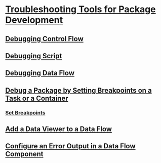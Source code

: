 # [Troubleshooting Tools for Package Development](troubleshooting-tools-for-package-development.md)
## [Debugging Control Flow](debugging-control-flow.md)
## [Debugging Script](debugging-script.md)
## [Debugging Data Flow](debugging-data-flow.md)
## [Debug a Package by Setting Breakpoints on a Task or a Container](debug-a-package-by-setting-breakpoints-on-a-task-or-a-container.md)
### [Set Breakpoints](../../relational-databases/wmi-provider-configuration-classes/sqlserviceadvancedproperty-class/setboolvalue-method-sqlserviceadvancedproperty-class.md)
## [Add a Data Viewer to a Data Flow](add-a-data-viewer-to-a-data-flow.md)
## [Configure an Error Output in a Data Flow Component](configure-an-error-output-in-a-data-flow-component.md)

